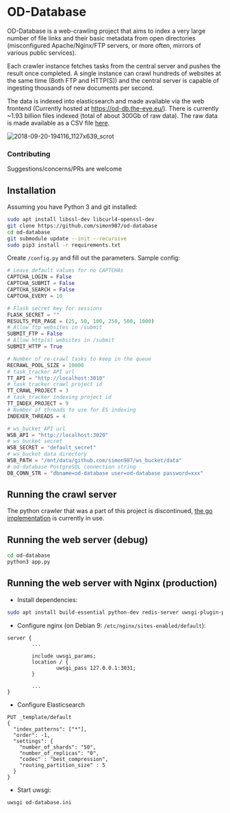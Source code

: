 # OD-Database

OD-Database is a web-crawling project that aims to index a very large number of file links and their basic metadata from open directories (misconfigured Apache/Nginx/FTP servers, or more often, mirrors of various public services).

Each crawler instance fetches tasks from the central server and pushes the result once completed. A single instance can crawl hundreds of websites at the same time (Both FTP and HTTP(S)) and the central server is capable of ingesting thousands of new documents per second. 

The data is indexed into elasticsearch and made available via the web frontend (Currently hosted at https://od-db.the-eye.eu/). There is currently ~1.93 billion files indexed (total of about 300Gb of raw data). The raw data is made available as a CSV file [here](https://od-db.the-eye.eu/dl).

![2018-09-20-194116_1127x639_scrot](https://user-images.githubusercontent.com/7120851/45852325-281cca00-bd0d-11e8-9fed-49a54518e972.png)


### Contributing   
Suggestions/concerns/PRs are welcome

## Installation
Assuming you have Python 3 and git installed:
```bash
sudo apt install libssl-dev libcurl4-openssl-dev
git clone https://github.com/simon987/od-database
cd od-database
git submodule update --init --recursive
sudo pip3 install -r requirements.txt
```
Create `/config.py` and fill out the parameters. Sample config:
```python
# Leave default values for no CAPTCHAs
CAPTCHA_LOGIN = False
CAPTCHA_SUBMIT = False
CAPTCHA_SEARCH = False
CAPTCHA_EVERY = 10

# Flask secret key for sessions
FLASK_SECRET = ""
RESULTS_PER_PAGE = (25, 50, 100, 250, 500, 1000)
# Allow ftp websites in /submit
SUBMIT_FTP = False
# Allow http(s) websites in /submit
SUBMIT_HTTP = True

# Number of re-crawl tasks to keep in the queue
RECRAWL_POOL_SIZE = 10000
# task_tracker API url
TT_API = "http://localhost:3010"
# task_tracker crawl project id
TT_CRAWL_PROJECT = 3
# task_tracker indexing project id
TT_INDEX_PROJECT = 9
# Number of threads to use for ES indexing
INDEXER_THREADS = 4

# ws_bucket API url
WSB_API = "http://localhost:3020"
# ws_bucket secret
WSB_SECRET = "default_secret"
# ws_bucket data directory
WSB_PATH = "/mnt/data/github.com/simon987/ws_bucket/data"
# od-database PostgreSQL connection string
DB_CONN_STR = "dbname=od-database user=od-database password=xxx"
```

## Running the crawl server
The python crawler that was a part of this project is discontinued,
[the go implementation](https://github.com/terorie/od-database-crawler) is currently in use.

## Running the web server (debug)
```bash
cd od-database
python3 app.py
```

## Running the web server with Nginx (production)
* Install dependencies:
```bash
sudo apt install build-essential python-dev redis-server uwsgi-plugin-python3
```
* Configure nginx (on Debian 9: `/etc/nginx/sites-enabled/default`):
```nginx
server {
        ...

        include uwsgi_params;
        location / {
                uwsgi_pass 127.0.0.1:3031;
        }
        
        ...
}
```

* Configure Elasticsearch
```
PUT _template/default
{
  "index_patterns": ["*"],
  "order": -1,
  "settings": {
    "number_of_shards": "50",
    "number_of_replicas": "0",
    "codec" : "best_compression",
    "routing_partition_size" : 5
  }
}
```
* Start uwsgi:
```bash
uwsgi od-database.ini
```

